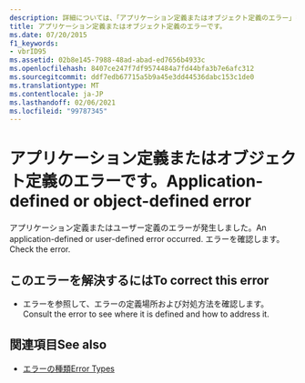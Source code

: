 ```yaml
---
description: 詳細については、「アプリケーション定義またはオブジェクト定義のエラー」を参照してください。
title: アプリケーション定義またはオブジェクト定義のエラーです。
ms.date: 07/20/2015
f1_keywords:
- vbrID95
ms.assetid: 02b8e145-7988-48ad-abad-ed7656b4933c
ms.openlocfilehash: 8407ce247f7df9574484a7fd44bfa3b7e6afc312
ms.sourcegitcommit: ddf7edb67715a5b9a45e3dd44536dabc153c1de0
ms.translationtype: MT
ms.contentlocale: ja-JP
ms.lasthandoff: 02/06/2021
ms.locfileid: "99787345"
---
```

# <a name="application-defined-or-object-defined-error"></a><span data-ttu-id="0597c-103">アプリケーション定義またはオブジェクト定義のエラーです。</span><span class="sxs-lookup"><span data-stu-id="0597c-103">Application-defined or object-defined error</span></span>

<span data-ttu-id="0597c-104">アプリケーション定義またはユーザー定義のエラーが発生しました。</span><span class="sxs-lookup"><span data-stu-id="0597c-104">An application-defined or user-defined error occurred.</span></span> <span data-ttu-id="0597c-105">エラーを確認します。</span><span class="sxs-lookup"><span data-stu-id="0597c-105">Check the error.</span></span>  
  
## <a name="to-correct-this-error"></a><span data-ttu-id="0597c-106">このエラーを解決するには</span><span class="sxs-lookup"><span data-stu-id="0597c-106">To correct this error</span></span>  
  
- <span data-ttu-id="0597c-107">エラーを参照して、エラーの定義場所および対処方法を確認します。</span><span class="sxs-lookup"><span data-stu-id="0597c-107">Consult the error to see where it is defined and how to address it.</span></span>  
  
## <a name="see-also"></a><span data-ttu-id="0597c-108">関連項目</span><span class="sxs-lookup"><span data-stu-id="0597c-108">See also</span></span>

- [<span data-ttu-id="0597c-109">エラーの種類</span><span class="sxs-lookup"><span data-stu-id="0597c-109">Error Types</span></span>](../programming-guide/language-features/error-types.md)

